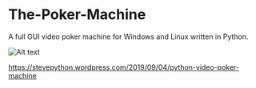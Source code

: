 # The-Poker-Machine
A full GUI video poker machine for Windows and Linux written in Python.


![Alt text](https://stevepython.files.wordpress.com/2019/12/tpm-v1-1-win.png "Optional title")


https://stevepython.wordpress.com/2019/09/04/python-video-poker-machine
